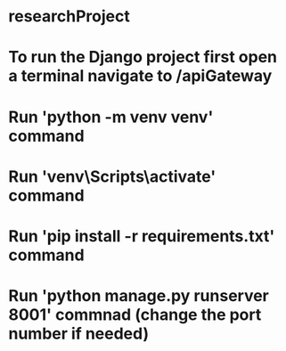 # researchProject
# To run the Django project first open a terminal navigate to /apiGateway
# Run 'python -m venv venv' command
# Run 'venv\Scripts\activate' command
# Run 'pip install -r requirements.txt' command
# Run 'python manage.py runserver 8001' commnad (change the port number if needed)
